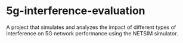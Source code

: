 # 5g-interference-evaluation
A project that simulates and analyzes the impact of different types of interference on 5G network performance using the NETSIM simulator.
